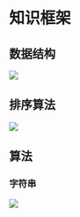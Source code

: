 # 知识框架 
## 数据结构
![](https://cdn.nlark.com/yuque/0/2023/jpeg/1553840/1677995727066-c2f61a75-e8bf-4dc1-bc91-23f0bc0dacb1.jpeg)
## 排序算法
![](https://cdn.nlark.com/yuque/0/2023/jpeg/1553840/1677997635796-190a88c3-f51a-49f2-a391-ec09ee231083.jpeg)

## 算法
### 字符串
![](https://cdn.nlark.com/yuque/0/2023/jpeg/1553840/1678509184929-504a931e-b794-44a9-aa72-2855b6511bd0.jpeg)

